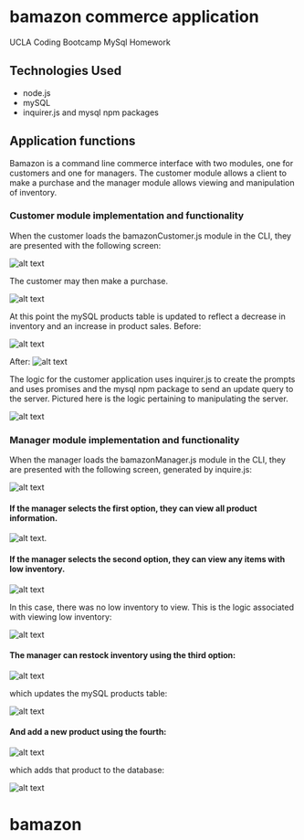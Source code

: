 # bamazon commerce application
UCLA Coding Bootcamp MySql Homework

## Technologies Used
- node.js
- mySQL
- inquirer.js and mysql npm packages

## Application functions
Bamazon is a command line commerce interface with two modules, one for customers and one for managers.
The customer module allows a client to make a purchase and the manager module allows viewing and manipulation of inventory.

### Customer module implementation and functionality
When the customer loads the bamazonCustomer.js module in the CLI, they are presented with the following screen:

![alt text](assets/1.png "Customer Purchase Screen")

The customer may then make a purchase.

![alt text](assets/2.png "Customer Purchase Screen")

At this point the mySQL products table is updated to reflect a decrease in inventory and an increase in product sales.
Before:

![alt text](assets/3.png "mySQL customer purchase table before update")

After:
![alt text](assets/3-2.png "mySQL customer purchase table after update")

The logic for the customer application uses inquirer.js to create the prompts and uses promises and the mysql npm package
to send an update query to the server.
Pictured here is the logic pertaining to manipulating the server.

![alt text](assets/4.png "Customer Purchase Logic")

### Manager module implementation and functionality
When the manager loads the bamazonManager.js module in the CLI, they are presented with the following screen,
generated by inquire.js:

![alt text](assets/5.png "manager intro screen")

#### If the manager selects the first option, they can view all product information.

![alt text](assets/6.png "manager product view").

#### If the manager selects the second option, they can view any items with low inventory.

![alt text](assets/7.png "view low inventory")

In this case, there was no low inventory to view. This is the logic associated with viewing low inventory:

![alt text](assets/7-2.png "low inventory logic")


#### The manager can restock inventory using the third option:

![alt text](assets/8.png "inventory restock")

which updates the mySQL products table:

![alt text](assets/9.png "mySQL restock")


#### And add a new product using the fourth:

![alt text](assets/10.png "Add new product")

which adds that product to the database:

![alt text](assets/11.png "mySQL customer purchase table update")



# bamazon

